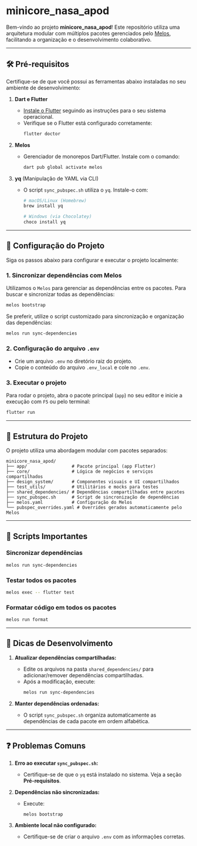 # minicore_nasa_apod

Bem-vindo ao projeto **minicore_nasa_apod**! Este repositório utiliza uma arquitetura modular com múltiplos pacotes gerenciados pelo [Melos](https://melos.invertase.dev/), facilitando a organização e o desenvolvimento colaborativo.

---

## 🛠 Pré-requisitos

Certifique-se de que você possui as ferramentas abaixo instaladas no seu ambiente de desenvolvimento:

1. **Dart e Flutter**
   - [Instale o Flutter](https://docs.flutter.dev/get-started/install) seguindo as instruções para o seu sistema operacional.
   - Verifique se o Flutter está configurado corretamente:
     ```bash
     flutter doctor
     ```

2. **Melos**
   - Gerenciador de monorepos Dart/Flutter. Instale com o comando:
     ```bash
     dart pub global activate melos
     ```

3. **yq** (Manipulação de YAML via CLI)
   - O script `sync_pubspec.sh` utiliza o `yq`. Instale-o com:
     ```bash
     # macOS/Linux (Homebrew)
     brew install yq

     # Windows (via Chocolatey)
     choco install yq
     ```

---

## 🚀 Configuração do Projeto

Siga os passos abaixo para configurar e executar o projeto localmente:

### 1. **Sincronizar dependências com Melos**

Utilizamos o `Melos` para gerenciar as dependências entre os pacotes. Para buscar e sincronizar todas as dependências:

```bash
melos bootstrap
```

Se preferir, utilize o script customizado para sincronização e organização das dependências:

```bash
melos run sync-dependencies
```

### 2. **Configuração do arquivo `.env`**

- Crie um arquivo `.env` no diretório raiz do projeto.
- Copie o conteúdo do arquivo `.env_local` e cole no `.env`.

### 3. **Executar o projeto**

Para rodar o projeto, abra o pacote principal (`app`) no seu editor e inicie a execução com `F5` ou pelo terminal:
```bash
flutter run
```

---

## 📁 Estrutura do Projeto

O projeto utiliza uma abordagem modular com pacotes separados:

```
minicore_nasa_apod/
├── app/                 # Pacote principal (app Flutter)
├── core/                # Lógica de negócios e serviços compartilhados
├── design_system/       # Componentes visuais e UI compartilhados
├── test_utils/          # Utilitários e mocks para testes
├── shared_dependencies/ # Dependências compartilhadas entre pacotes
├── sync_pubspec.sh      # Script de sincronização de dependências
├── melos.yaml           # Configuração do Melos
└── pubspec_overrides.yaml # Overrides gerados automaticamente pelo Melos
```

---

## 📜 Scripts Importantes

### **Sincronizar dependências**
```bash
melos run sync-dependencies
```

### **Testar todos os pacotes**
```bash
melos exec -- flutter test
```

### **Formatar código em todos os pacotes**
```bash
melos run format
```

---

## 🔧 Dicas de Desenvolvimento

1. **Atualizar dependências compartilhadas:**
   - Edite os arquivos na pasta `shared_dependencies/` para adicionar/remover dependências compartilhadas.
   - Após a modificação, execute:
     ```bash
     melos run sync-dependencies
     ```

2. **Manter dependências ordenadas:**
   - O script `sync_pubspec.sh` organiza automaticamente as dependências de cada pacote em ordem alfabética.

---

## ❓ Problemas Comuns

1. **Erro ao executar `sync_pubspec.sh`:**
   - Certifique-se de que o `yq` está instalado no sistema. Veja a seção **Pré-requisitos**.

2. **Dependências não sincronizadas:**
   - Execute:
     ```bash
     melos bootstrap
     ```

3. **Ambiente local não configurado:**
   - Certifique-se de criar o arquivo `.env` com as informações corretas.